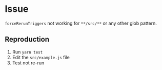 # Issue

`forceRerunTriggers` not working for `**/src/**` or any other glob pattern.

## Reproduction

1. Run `yarn test`
2. Edit the `src/example.js` file
3. Test not re-run

